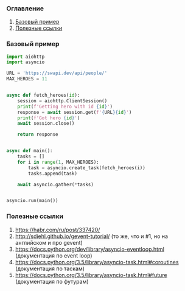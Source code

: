### Оглавление
1. [Базовый пример](#example)
2. [Полезные ссылки](#links)

### Базовый пример <a name="example"></a>
```python
import aiohttp
import asyncio

URL = 'https://swapi.dev/api/people/'
MAX_HEROES = 11


async def fetch_heroes(id):
    session = aiohttp.ClientSession()
    print(f'Getting hero with id {id}')
    response = await session.get(f'{URL}{id}')
    print(f'Got hero {id}')
    await session.close()

    return response


async def main():
    tasks = []
    for i in range(1, MAX_HEROES):
        task = asyncio.create_task(fetch_heroes(i))
        tasks.append(task)

    await asyncio.gather(*tasks)


asyncio.run(main())

```

### Полезные ссылки <a name="links"></a>
1. https://habr.com/ru/post/337420/
2. http://sdiehl.github.io/gevent-tutorial/ (то же, что и #1, но на английском и про gevent)
3. https://docs.python.org/dev/library/asyncio-eventloop.html (документация по event loop)
4. https://docs.python.org/3.5/library/asyncio-task.html#coroutines (документация по таскам)
5. https://docs.python.org/3.5/library/asyncio-task.html#future (документация по футурам)
